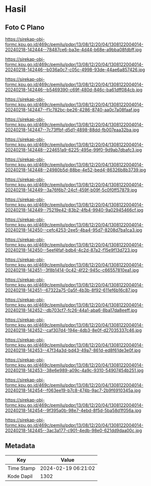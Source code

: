 # Hasil

## Foto C Plano

https://sirekap-obj-formc.kpu.go.id/469c/pemilu/pdpr/13/08/12/20/04/1308122004014-20240218-142444--78487ce6-ba3e-4d44-b68e-a9bba08fdbff.jpg

https://sirekap-obj-formc.kpu.go.id/469c/pemilu/pdpr/13/08/12/20/04/1308122004014-20240218-142446--b036a0c7-c05c-4998-93de-44ae6a857426.jpg

https://sirekap-obj-formc.kpu.go.id/469c/pemilu/pdpr/13/08/12/20/04/1308122004014-20240218-142446--b5469390-c69f-480d-846c-ba61dff084cb.jpg

https://sirekap-obj-formc.kpu.go.id/469c/pemilu/pdpr/13/08/12/20/04/1308122004014-20240218-142447--f1c782bc-be26-4286-8740-aa0c7a08faaf.jpg

https://sirekap-obj-formc.kpu.go.id/469c/pemilu/pdpr/13/08/12/20/04/1308122004014-20240218-142447--7c73ffbf-d5d1-4898-88dd-fb007eaa32ba.jpg

https://sirekap-obj-formc.kpu.go.id/469c/pemilu/pdpr/13/08/12/20/04/1308122004014-20240218-142448--224651a9-6225-495e-99f0-9d9ab7dbafc3.jpg

https://sirekap-obj-formc.kpu.go.id/469c/pemilu/pdpr/13/08/12/20/04/1308122004014-20240218-142448--24980b5d-88be-4e52-bed4-86326b8b3739.jpg

https://sirekap-obj-formc.kpu.go.id/469c/pemilu/pdpr/13/08/12/20/04/1308122004014-20240218-142449--3a76f6b7-24cf-459f-b09f-5c0f0ff57879.jpg

https://sirekap-obj-formc.kpu.go.id/469c/pemilu/pdpr/13/08/12/20/04/1308122004014-20240218-142449--75219e42-83b2-4fb4-9940-9a02945466cf.jpg

https://sirekap-obj-formc.kpu.go.id/469c/pemilu/pdpr/13/08/12/20/04/1308122004014-20240218-142450--cefc4253-2ee5-4ba4-95d7-8208d7ba1ca3.jpg

https://sirekap-obj-formc.kpu.go.id/469c/pemilu/pdpr/13/08/12/20/04/1308122004014-20240218-142450--5eef4faf-bdb4-4c2d-87a2-f15e9f13d723.jpg

https://sirekap-obj-formc.kpu.go.id/469c/pemilu/pdpr/13/08/12/20/04/1308122004014-20240218-142451--3f8b1414-0c42-4f22-945c-c66557810ea1.jpg

https://sirekap-obj-formc.kpu.go.id/469c/pemilu/pdpr/13/08/12/20/04/1308122004014-20240218-142451--67322a75-0a5f-4b3b-8f92-611ef6b16c87.jpg

https://sirekap-obj-formc.kpu.go.id/469c/pemilu/pdpr/13/08/12/20/04/1308122004014-20240218-142452--db703cf7-fc26-44a1-aba6-8ba17da8eeff.jpg

https://sirekap-obj-formc.kpu.go.id/469c/pemilu/pdpr/13/08/12/20/04/1308122004014-20240218-142452--caf307d4-194e-4db3-8e0f-d27035337c46.jpg

https://sirekap-obj-formc.kpu.go.id/469c/pemilu/pdpr/13/08/12/20/04/1308122004014-20240218-142453--47f34a3d-bd43-49a7-861d-ed8f61de3e0f.jpg

https://sirekap-obj-formc.kpu.go.id/469c/pemilu/pdpr/13/08/12/20/04/1308122004014-20240218-142453--38e6e989-a09c-4a9c-9310-54907454b251.jpg

https://sirekap-obj-formc.kpu.go.id/469c/pemilu/pdpr/13/08/12/20/04/1308122004014-20240218-142454--f063ee19-b7c8-474b-9ac7-2b9f6910345a.jpg

https://sirekap-obj-formc.kpu.go.id/469c/pemilu/pdpr/13/08/12/20/04/1308122004014-20240218-142454--9f395a0b-98e7-4ebd-8f5d-5ba58d1f056a.jpg

https://sirekap-obj-formc.kpu.go.id/469c/pemilu/pdpr/13/08/12/20/04/1308122004014-20240218-142445--3ac3a177-c901-4edb-98e0-621dd9daa00c.jpg


## Metadata

| Key        | Value               |
| ---------- | ------------------- |
| Time Stamp | 2024-02-19 06:21:02 |
| Kode Dapil | 1302                |



